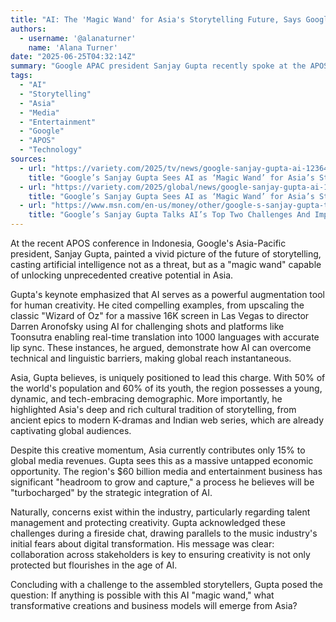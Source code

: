 ```yaml
---
title: "AI: The 'Magic Wand' for Asia's Storytelling Future, Says Google's Sanjay Gupta"
authors:
  - username: '@alanaturner'
    name: 'Alana Turner'
date: "2025-06-25T04:32:14Z"
summary: "Google APAC president Sanjay Gupta recently spoke at the APOS conference, highlighting artificial intelligence as a transformative tool with the potential to position Asia at the forefront of global storytelling, despite acknowledging concerns around talent and creativity."
tags:
  - "AI"
  - "Storytelling"
  - "Asia"
  - "Media"
  - "Entertainment"
  - "Google"
  - "APOS"
  - "Technology"
sources:
  - url: "https://variety.com/2025/tv/news/google-sanjay-gupta-ai-1236439871/"
    title: "Google’s Sanjay Gupta Sees AI as ‘Magic Wand’ for Asia’s Storytellers at APOS"
  - url: "https://variety.com/2025/global/news/google-sanjay-gupta-ai-1236439871/"
    title: "Google’s Sanjay Gupta Sees AI as ‘Magic Wand’ for Asia’s Storytellers at APOS"
  - url: "https://www.msn.com/en-us/money/other/google-s-sanjay-gupta-talks-ai-s-top-two-challenges-and-importance-of-on-the-go-content-in-asia-apos/ar-AA1Hmym8"
    title: "Google’s Sanjay Gupta Talks AI’s Top Two Challenges And Importance Of ‘On-The-Go’ Content In Asia - APOS"
---
```


At the recent APOS conference in Indonesia, Google's Asia-Pacific president, Sanjay Gupta, painted a vivid picture of the future of storytelling, casting artificial intelligence not as a threat, but as a "magic wand" capable of unlocking unprecedented creative potential in Asia.

Gupta's keynote emphasized that AI serves as a powerful augmentation tool for human creativity. He cited compelling examples, from upscaling the classic "Wizard of Oz" for a massive 16K screen in Las Vegas to director Darren Aronofsky using AI for challenging shots and platforms like Toonsutra enabling real-time translation into 1000 languages with accurate lip sync. These instances, he argued, demonstrate how AI can overcome technical and linguistic barriers, making global reach instantaneous.

Asia, Gupta believes, is uniquely positioned to lead this charge. With 50% of the world's population and 60% of its youth, the region possesses a young, dynamic, and tech-embracing demographic. More importantly, he highlighted Asia's deep and rich cultural tradition of storytelling, from ancient epics to modern K-dramas and Indian web series, which are already captivating global audiences.

Despite this creative momentum, Asia currently contributes only 15% to global media revenues. Gupta sees this as a massive untapped economic opportunity. The region's $60 billion media and entertainment business has significant "headroom to grow and capture," a process he believes will be "turbocharged" by the strategic integration of AI.

Naturally, concerns exist within the industry, particularly regarding talent management and protecting creativity. Gupta acknowledged these challenges during a fireside chat, drawing parallels to the music industry's initial fears about digital transformation. His message was clear: collaboration across stakeholders is key to ensuring creativity is not only protected but flourishes in the age of AI.

Concluding with a challenge to the assembled storytellers, Gupta posed the question: If anything is possible with this AI "magic wand," what transformative creations and business models will emerge from Asia?
